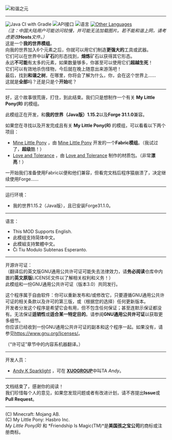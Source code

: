 
![和谐之元](eoh_text.png)  

---
![Java CI with Gradle](https://github.com/XUOGROUP/ElementsOfHarmony/workflows/Java%20CI%20with%20Gradle/badge.svg)
![API接口](https://img.shields.io/badge/API接口-Forge模组加载器-orange.svg)
![语言](https://img.shields.io/badge/开发语言-Java-0bbbff.svg)
[![Other Languages](https://img.shields.io/badge/This%20Document%20Supports-English-blue.svg)](README.md)  
*（注：中国大陆用户可能访问较慢，并可能无法加载图片。若不能和谐上网，请考虑更改**Hosts**文件。）*  
这是一个**我的世界模组**。  
向我的世界加入6个元素之后，你就可以用它们制造**更强大的**工具或武器。  
它们可以在世界中以**矿石**的形态找到，**熔炼**矿石以获得其它形态。  
永远**不可能**有太多的元素，如果数量够多，你甚至可以使用它们**超越生死**！  
它们可以有效地杀伤怪物，今后就在晚上随意出来游荡吧！  
最后，找到**和谐之树**，在哪里，你将会了解为什么，你，会在这个世界上……    
这就是**全部**吗？还是只是个**开始**呢？  

---
好，这个故事很荒唐，打住，到此结束。我们只是想制作一个有关 **My Little Pony(R)** 的模组。  

此模组正在开发，和**我的世界（Java版）1.15.2**以及**Forge 31.1.0**兼容。  

如果您在寻找以及开发完成且有关 **My Little Pony(R)** 的模组，可以看看以下两个项目：  
- [Mine Little Pony](https://github.com/MineLittlePony/MineLittlePony) ，由 [Mine Little Pony](https://github.com/MineLittlePony) 开发的一个**Fabric模组**。（我试过了，**超级**酷！）
- [Love and Tolerance](https://github.com/Love-and-Tolerance/Love-and-Tolerance) ，由 [Love and Tolerance](https://github.com/Love-and-Tolerance) 制作的材质包。（非常**漂亮**！）

一开始我们准备使用Fabric以便和他们兼容，但看完文档后程序猿崩溃了，决定继续使用Forge……  

---
运行环境：  
- 我的世界1.15.2（Java版），且已安装Forge31.1.0。

---
语言：  
- This MOD Supports English.
- 此模组支持简体中文。
- 此模組支持繁體中文。
- Ĉi Tiu Modulo Subtenas Esperanto.

---
开源许可证：  
（翻译后的英文版GNU通用公共许可证可能失去法律效力，请**务必阅读**仓库中内置的**英文原版**LICENSE文件以了解相关权利和义务！）  
此模组和一份GNU通用公共许可证（版本3.0）共同发行。  

这个程序属于自由软件：你可以重新发布和/或修改它，只要遵循GNU通用公共许可证的相关条款以及许可的第三版，或（根据您的选择）任何更新版本。  
开发者分发这个程序是希望它会有用，但不包含任何保证；甚至连默示保证都没有。无法保证**适销性**或**适合某一特定目的**。请参阅**GNU通用公共许可证**以获取更多细节。  
你应该已经收到一份GNU通用公共许可证的副本和这个程序一起。如果没有，请参见<https://www.gnu.org/licenses/>。  

（“许可证”章节中的内容系机器翻译。）

---
开发人员：  
- [Andy K Sparklight](https://github.com/Andy-K-Sparklight) ，可在 [**XUOGROUP**](https://www.xuogroup.top)中叫TA *Andy*。    

---
文档结束了，感谢你的阅读！    
我们珍惜每个人的意见，如果您发现问题或者有改进计划，请不吝提出**Issue**或**Pull Request**。    

---

(C) Minecraft: Mojang AB.  
(C) My Little Pony: Hasbro Inc.  
*My Little Pony(R)* 和 *Friendship Is Magic(TM)*是**美国孩之宝公司**的商标或注册商标。  
